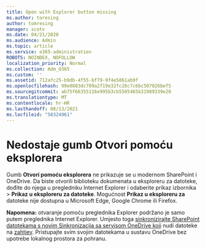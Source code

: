 ```yaml
---
title: Open with Explorer button missing
ms.author: toresing
author: tomresing
manager: scotv
ms.date: 04/21/2020
ms.audience: Admin
ms.topic: article
ms.service: o365-administration
ROBOTS: NOINDEX, NOFOLLOW
localization_priority: Normal
ms.collection: Adm_O365
ms.custom: ''
ms.assetid: 712afc25-b9db-4f55-bf79-9f4e5861ab9f
ms.openlocfilehash: 99e0883dc709a2f19e32fc28c7c6bc507026bef5
ms.sourcegitcommit: ab75f66355116e995b3cb5505465b31989339e28
ms.translationtype: MT
ms.contentlocale: hr-HR
ms.lasthandoff: 08/13/2021
ms.locfileid: "58324961"
---
```

# <a name="the-open-with-explorer-button-is-missing"></a>Nedostaje gumb Otvori pomoću eksplorera

Gumb **Otvori pomoću eksplorera** ne prikazuje se u modernom SharePoint i OneDrive. Da biste otvorili biblioteku dokumenata u eksploreru za datoteke, dođite do njega u pregledniku Internet Explorer i odaberite prikaz izbornika \> **Prikaz u eksploreru za datoteke**. Mogućnost **Prikaz u eksploreru za** datoteke nije dostupna u Microsoft Edge, Google Chrome ili Firefox. 
  
**Napomena:** otvaranje pomoću preglednika Explorer podržano je samo putem preglednika Internet Explorer. Umjesto toga [sinkronizirajte SharePoint datotekama s novim Sinkronizacija sa servisom OneDrive koji](https://support.office.com/article/6de9ede8-5b6e-4503-80b2-6190f3354a88.aspx) nudi datoteke na [zahtjev](https://support.office.com/article/0e6860d3-d9f3-4971-b321-7092438fb38e.aspx). Pristupajte svim svojim datotekama u sustavu OneDrive bez upotrebe lokalnog prostora za pohranu. 
  

